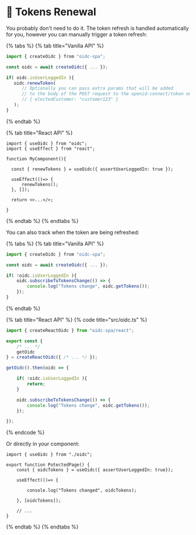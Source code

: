 # 🔁 Tokens Renewal

You probably don't need to do it. The token refresh is handled automatically for you, however you can manually trigger a token refresh: &#x20;

{% tabs %}
{% tab title="Vanilla API" %}
```typescript
import { createOidc } from "oidc-spa";

const oidc = await createOidc({ ... });

if( oidc.isUserLoggedIn ){
   oidc.renewToken(
      // Optionally you can pass extra params that will be added 
      // to the body of the POST request to the openid-connect/token endpoint.
      // { electedCustomer: "customer123" }
   );
}
```
{% endtab %}

{% tab title="React API" %}
```tsx
import { useOidc } from "oidc";
import { useEffect } from "react";

function MyComponent(){

  const { renewTokens } = useOidc({ assertUserLoggedIn: true });
  
  useEffect(()=> {
      renewTokens();
  }, []);
  
  return <>...</>;

}
```
{% endtab %}
{% endtabs %}

You can also track when the token are being refreshed:

{% tabs %}
{% tab title="Vanilla API" %}
```typescript
import { createOidc } from "oidc-spa";

const oidc = await createOidc({ ... });

if( !oidc.isUserLoggedIn ){
    oidc.subscribeToTokensChange(() => {
        console.log("Tokens change", oidc.getTokens());
    });
}
```
{% endtab %}

{% tab title="React API" %}
{% code title="src/oidc.ts" %}
```typescript
import { createReactOidc } from "oidc-spa/react";

export const {
    /* ... */
    getOidc
} = createReactOidc({ /* ... */ });

getOidc().then(oidc => {

    if( !oidc.isUserLoggedIn ){
        return;
    }

    oidc.subscribeToTokensChange(() => {
        console.log("Tokens change", oidc.getTokens());
    });

});
```
{% endcode %}

Or directly in your component:

```tsx
import { useOidc } from "./oidc";

export function PotectedPage() {
    const { oidcTokens } = useOidc({ assertUserLoggedIn: true});

    useEffect(()=> {

        console.log("Tokens changed", oidcTokens);

    }, [oidcTokens]);
    
    // ...
}
```
{% endtab %}
{% endtabs %}
